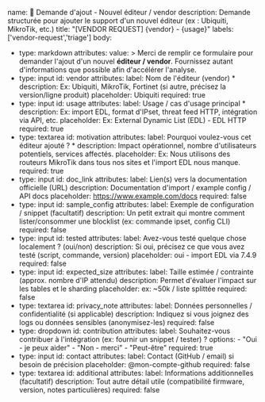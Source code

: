 name: 🔧 Demande d'ajout - Nouvel éditeur / vendor
description: Demande structurée pour ajouter le support d'un nouvel éditeur (ex : Ubiquiti, MikroTik, etc.)
title: "[VENDOR REQUEST] {vendor} - {usage}"
labels: ['vendor-request','triage']
body:
  - type: markdown
    attributes:
      value: >
        Merci de remplir ce formulaire pour demander l'ajout d'un nouvel **éditeur / vendor**.
        Fournissez autant d'informations que possible afin d'accélérer l'analyse.
  - type: input
    id: vendor
    attributes:
      label: Nom de l'éditeur (vendor) *
      description: Ex: Ubiquiti, MikroTik, Fortinet (si autre, précisez la version/ligne produit)
      placeholder: Ubiquiti
      required: true
  - type: input
    id: usage
    attributes:
      label: Usage / cas d'usage principal *
      description: Ex: import EDL, format d'IPset, threat feed HTTP, intégration via API, etc.
      placeholder: Ex: External Dynamic List (EDL) - EDL HTTP
      required: true
  - type: textarea
    id: motivation
    attributes:
      label: Pourquoi voulez-vous cet éditeur ajouté ? *
      description: Impact opérationnel, nombre d'utilisateurs potentiels, services affectés.
      placeholder: Ex: Nous utilisons des routeurs MikroTik dans tous nos sites et l'import EDL nous manque.
      required: true
  - type: input
    id: doc_link
    attributes:
      label: Lien(s) vers la documentation officielle (URL)
      description: Documentation d'import / example config / API docs
      placeholder: https://www.example.com/docs
      required: false
  - type: input
    id: sample_config
    attributes:
      label: Exemple de configuration / snippet (facultatif)
      description: Un petit extrait qui montre comment lister/consommer une blocklist (ex: commande ipset, config CLI)
      required: false
  - type: input
    id: tested
    attributes:
      label: Avez-vous testé quelque chose localement ? (oui/non)
      description: Si oui, précisez ce que vous avez testé (script, commande, version)
      placeholder: oui - import EDL via 7.4.9
      required: false
  - type: input
    id: expected_size
    attributes:
      label: Taille estimée / contrainte (approx. nombre d'IP attendu)
      description: Permet d'évaluer l'impact sur les tables et le sharding
      placeholder: ex: ~50k / liste splittée
      required: false
  - type: textarea
    id: privacy_note
    attributes:
      label: Données personnelles / confidentialité (si applicable)
      description: Indiquez si vous joignez des logs ou données sensibles (anonymisez-les)
      required: false
  - type: dropdown
    id: contribution
    attributes:
      label: Souhaitez-vous contribuer à l'intégration (ex: fournir un snippet / tester) ?
      options:
        - "Oui - je peux aider"
        - "Non - merci"
        - "Peut-être"
      required: true
  - type: input
    id: contact
    attributes:
      label: Contact (GitHub / email) si besoin de précision
      placeholder: @mon-compte-github
      required: false
  - type: textarea
    id: additional
    attributes:
      label: Informations additionnelles (facultatif)
      description: Tout autre détail utile (compatibilité firmware, version, notes particulières)
      required: false

